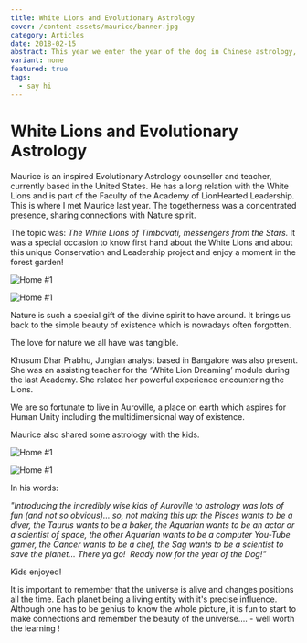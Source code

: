 ```yaml
---
title: White Lions and Evolutionary Astrology
cover: /content-assets/maurice/banner.jpg
category: Articles
date: 2018-02-15
abstract: This year we enter the year of the dog in Chinese astrology, back to the earth element.
variant: none
featured: true
tags:
  - say hi
---
```


# White Lions and Evolutionary Astrology

Maurice is an inspired Evolutionary Astrology counsellor and teacher, currently based in the United States. He has a long relation with the White Lions and is part of the Faculty of the Academy of LionHearted Leadership. This is where I met Maurice last year. The togetherness was a concentrated presence, sharing connections with Nature spirit.

The topic was: _The White Lions of Timbavati, messengers from the Stars._ It was a special occasion to know first hand about the White Lions and about this unique Conservation and Leadership project and enjoy a moment in the forest garden!

![Home #1](/content-assets/maurice/img1_600X421.jpg)

![Home #1](/content-assets/maurice/img2_600X414.jpg)

Nature is such a special gift of the divine spirit to have around. It brings us back to the simple beauty of existence which is nowadays often forgotten.

The love for nature we all have was tangible.

Khusum Dhar Prabhu, Jungian analyst based in Bangalore was also present. She was an assisting teacher for the ‘White Lion Dreaming’ module during the last Academy. She related her powerful experience encountering the Lions.

We are so fortunate to live in Auroville, a place on earth which aspires for Human Unity including the multidimensional way of existence.

Maurice also shared some astrology with the kids.

![Home #1](/content-assets/maurice/img3_600X373.jpg)

![Home #1](/content-assets/maurice/img4_600X363.jpg)

In his words:

_"Introducing the incredibly wise kids of Auroville to astrology was lots of fun (and not so obvious)... so, not making this up: the Pisces wants to be a diver, the Taurus wants to be a baker, the Aquarian wants to be an actor or a scientist of space, the other Aquarian wants to be a computer You-Tube gamer, the Cancer wants to be a chef, the Sag wants to be a scientist to save the planet... There ya go!  Ready now for the year of the Dog!"_

Kids enjoyed!

It is important to remember that the universe is alive and changes positions all the time. Each planet being a living entity with it's precise influence. Although one has to be genius to know the whole picture, it is fun to start to make connections and remember the beauty of the universe.... - well worth the learning !

